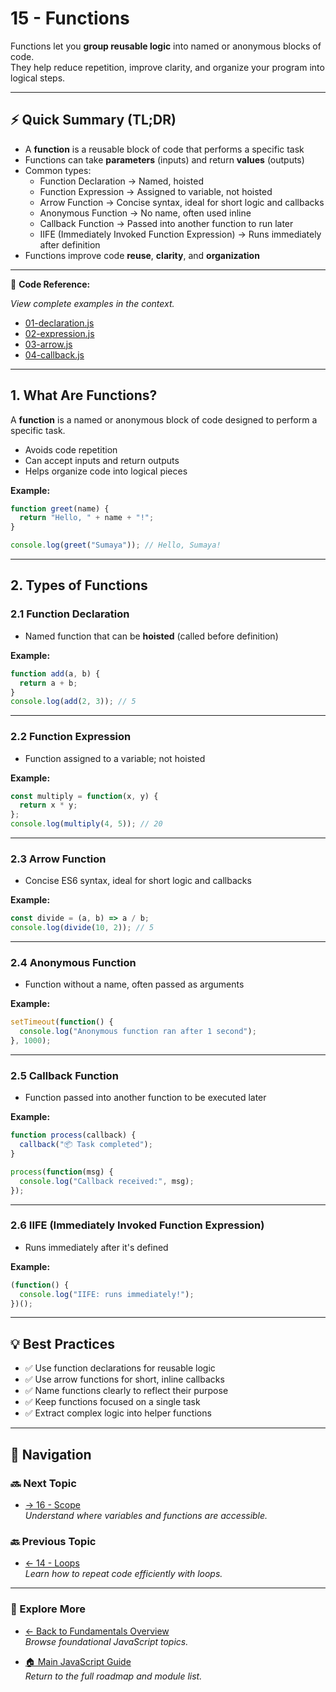 # 15 - Functions

Functions let you **group reusable logic** into named or anonymous blocks of code.  
They help reduce repetition, improve clarity, and organize your program into logical steps.

---

## ⚡ Quick Summary (TL;DR)

- A **function** is a reusable block of code that performs a specific task  
- Functions can take **parameters** (inputs) and return **values** (outputs)  
- Common types:  
  - Function Declaration → Named, hoisted  
  - Function Expression → Assigned to variable, not hoisted  
  - Arrow Function → Concise syntax, ideal for short logic and callbacks  
  - Anonymous Function → No name, often used inline  
  - Callback Function → Passed into another function to run later  
  - IIFE (Immediately Invoked Function Expression) → Runs immediately after definition  
- Functions improve code **reuse**, **clarity**, and **organization**

---

📂 **Code Reference:**

_View complete examples in the context._

- [01-declaration.js](01-declaration.js)  
- [02-expression.js](02-expression.js)  
- [03-arrow.js](03-arrow.js)  
- [04-callback.js](04-callback.js)  

---

## 1. What Are Functions?

A **function** is a named or anonymous block of code designed to perform a specific task.

- Avoids code repetition  
- Can accept inputs and return outputs  
- Helps organize code into logical pieces

**Example:**

```js
function greet(name) {
  return "Hello, " + name + "!";
}

console.log(greet("Sumaya")); // Hello, Sumaya!
```

---

## 2. Types of Functions

### 2.1 Function Declaration

- Named function that can be **hoisted** (called before definition)

**Example:**

```js
function add(a, b) {
  return a + b;
}
console.log(add(2, 3)); // 5
```

---

### 2.2 Function Expression

- Function assigned to a variable; not hoisted

**Example:**

```js
const multiply = function(x, y) {
  return x * y;
};
console.log(multiply(4, 5)); // 20
```

---

### 2.3 Arrow Function

- Concise ES6 syntax, ideal for short logic and callbacks

**Example:**

```js
const divide = (a, b) => a / b;
console.log(divide(10, 2)); // 5
```

---

### 2.4 Anonymous Function

- Function without a name, often passed as arguments

**Example:**

```js
setTimeout(function() {
  console.log("Anonymous function ran after 1 second");
}, 1000);
```

---

### 2.5 Callback Function

- Function passed into another function to be executed later

**Example:**

```js
function process(callback) {
  callback("📦 Task completed");
}

process(function(msg) {
  console.log("Callback received:", msg);
});
```

---

### 2.6 IIFE (Immediately Invoked Function Expression)

- Runs immediately after it's defined

**Example:**

```js
(function() {
  console.log("IIFE: runs immediately!");
})();
```

---

## 💡 Best Practices

- ✅ Use function declarations for reusable logic  
- ✅ Use arrow functions for short, inline callbacks  
- ✅ Name functions clearly to reflect their purpose  
- ✅ Keep functions focused on a single task  
- ✅ Extract complex logic into helper functions  

---

## 🔗 Navigation

### 🔜 Next Topic

- [→ 16 - Scope](../16-scope/README.md)  
_Understand where variables and functions are accessible._

### 🔙 Previous Topic

- [← 14 - Loops](../14-loops/README.md)  
_Learn how to repeat code efficiently with loops._

---

### 📂 Explore More

- [← Back to Fundamentals Overview](../README.md)  
_Browse foundational JavaScript topics._

- [🏠 Main JavaScript Guide](../../README.md)  
_Return to the full roadmap and module list._
